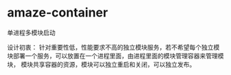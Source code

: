 # amaze-container
单进程多模块启动

设计初衷：
针对重要性低，性能要求不高的独立模块服务，若不希望每个独立模块部署一个服务，可以放置在一个进程里面，由进程里面的模块管理容器来管理模块，
模块共享容器的资源，模块可以独立重启和关闭，可以独立发布。
